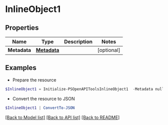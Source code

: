 # InlineObject1
## Properties

Name | Type | Description | Notes
------------ | ------------- | ------------- | -------------
**Metadata** | [**Metadata**](Metadata.md) |  | [optional] 

## Examples

- Prepare the resource
```powershell
$InlineObject1 = Initialize-PSOpenAPIToolsInlineObject1  -Metadata null
```

- Convert the resource to JSON
```powershell
$InlineObject1 | ConvertTo-JSON
```

[[Back to Model list]](../README.md#documentation-for-models) [[Back to API list]](../README.md#documentation-for-api-endpoints) [[Back to README]](../README.md)

